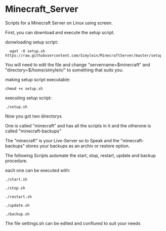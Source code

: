 # Minecraft_Server
Scripts for a Minecraft Server on Linux using screen. 

First, you can download and execute the setup script.

donwloading setup script:
```
  wget -O setup.sh https://raw.githubusercontent.com/Simylein/MinecraftServer/master/setup.sh
```

You will need to edit the file and change "servername=$minecraft" and "directory=$/home/simylein/" to something that suits you. 

making setup script executable:
```
chmod +x setup.sh
```

executing setup script:
```
./setup.sh
```

Now you got two directorys

One is called "minecraft" and has all the scripts in it and the otherone is called "minecraft-backups"

The "minecraft" is your Live-Server so to Speak and the "minecraft-backups" stores your backups as an archiv or restore option. 

The following Scripts automate the start, stop, restart, update and backup procedure. 

each one can be executed with:
```
./start.sh
```
```
./stop.sh
```
```
./restart.sh
```
```
./update.sh
```
```
./backup.sh
```
The file settings.sh can be edited and confiured to suit your needs

